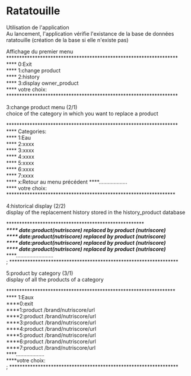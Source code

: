 # Ratatouille

Utilisation de l'application<br/>
Au lancement, l'application vérifie l'existance de la base de données ratatouille (création de la base si elle n'existe pas)

Affichage du premier menu
******************************************************************<br/>
****  0:Exit   <br/>
****  1:change product<br/>
****  2:history<br/>
****  3:display owner_product<br/>
****  votre choix:<br/>
******************************************************************<br/>



3:change product menu (2/1)<br/>
choice of the category in which you want to replace a product<br/>

******************************************************************<br/>
****    Categories:<br/>
****  1:Eau<br/>
****  2:xxxx<br/>
****  3:xxxx<br/>
****  4:xxxx<br/>
****  5:xxxx<br/>
****  6:xxxx<br/>
****  7:xxxx<br/>
****  x:Retour au menu précédent
****...................<br/>
****  votre choix:<br/>
*****************************************************************<br/>

4:historical display (2/2)<br/>
display of the replacement history stored in the history_product database<br/>

*****************************************************************<br/>
**** date:product(nutriscore) replaced by product (nutriscore)***<br/>
**** date:product(nutriscore) replaced by product (nutriscore)***<br/>
**** date:product(nutriscore) replaced by product (nutriscore)***<br/>
**** date:product(nutriscore) replaced by product (nutriscore)***<br/>
****.........................<br/>;
*****************************************************************<br/>

5:product by category (3/1)<br/>
display of all the products of a category<br/>

*****************************************************************<br/>
****     1:Eaux<br/>
****0:exit<br/>
****1:product /brand/nutriscore/url<br/>
****2:product /brand/nutriscore/url<br/>
****3:product /brand/nutriscore/url<br/>
****4:product /brand/nutriscore/url<br/>
****5:product /brand/nutriscore/url<br/>
****6:product /brand/nutriscore/url<br/>
****7:product /brand/nutriscore/url<br/>
****...................<br/>
****votre choix:<br/>;
*****************************************************************<br/>
